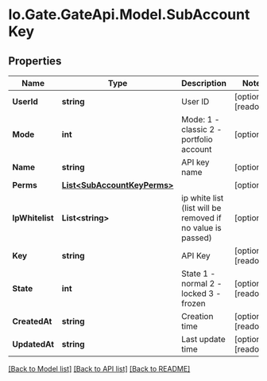 
# Io.Gate.GateApi.Model.SubAccountKey

## Properties

Name | Type | Description | Notes
------------ | ------------- | ------------- | -------------
**UserId** | **string** | User ID | [optional] [readonly] 
**Mode** | **int** | Mode: 1 - classic 2 - portfolio account | [optional] 
**Name** | **string** | API key name | [optional] 
**Perms** | [**List&lt;SubAccountKeyPerms&gt;**](SubAccountKeyPerms.md) |  | [optional] 
**IpWhitelist** | **List&lt;string&gt;** | ip white list (list will be removed if no value is passed) | [optional] 
**Key** | **string** | API Key | [optional] [readonly] 
**State** | **int** | State 1 - normal 2 - locked 3 - frozen | [optional] [readonly] 
**CreatedAt** | **string** | Creation time | [optional] [readonly] 
**UpdatedAt** | **string** | Last update time | [optional] [readonly] 

[[Back to Model list]](../README.md#documentation-for-models)
[[Back to API list]](../README.md#documentation-for-api-endpoints)
[[Back to README]](../README.md)
